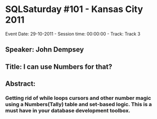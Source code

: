 # SQLSaturday #101 - Kansas City 2011
Event Date: 29-10-2011 - Session time: 00:00:00 - Track: Track 3
## Speaker: John Dempsey
## Title:  I can use Numbers for that?
## Abstract:
### Getting rid of while loops  cursors and other number magic using a Numbers(Tally) table and set-based logic.  This is a must have in your database development toolbox.

